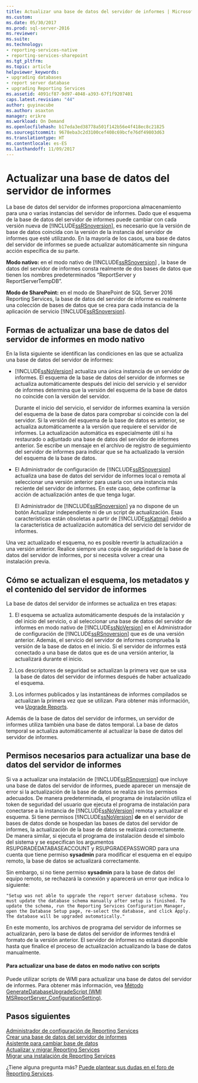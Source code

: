 ```yaml
---
title: Actualizar una base de datos del servidor de informes | Microsoft Docs
ms.custom: 
ms.date: 05/30/2017
ms.prod: sql-server-2016
ms.reviewer: 
ms.suite: 
ms.technology:
- reporting-services-native
- reporting-services-sharepoint
ms.tgt_pltfrm: 
ms.topic: article
helpviewer_keywords:
- upgrading databases
- report server database
- upgrading Reporting Services
ms.assetid: 4091cf87-9d97-4048-a393-67f1f9207401
caps.latest.revision: "44"
author: guyinacube
ms.author: asaxton
manager: erikre
ms.workload: On Demand
ms.openlocfilehash: b17eda3ed38778a501f142b56e4f418ec8c21825
ms.sourcegitcommit: 9678eba3c2d3100cef408c69bcfe76df49803d63
ms.translationtype: HT
ms.contentlocale: es-ES
ms.lasthandoff: 11/09/2017
---
```

# <a name="upgrade-a-report-server-database"></a>Actualizar una base de datos del servidor de informes

La base de datos del servidor de informes proporciona almacenamiento para una o varias instancias del servidor de informes. Dado que el esquema de la base de datos del servidor de informes puede cambiar con cada versión nueva de [!INCLUDE[ssRSnoversion](../../includes/ssrsnoversion-md.md)], es necesario que la versión de base de datos coincida con la versión de la instancia del servidor de informes que esté utilizando. En la mayoría de los casos, una base de datos del servidor de informes se puede actualizar automáticamente sin ninguna acción específica de su parte.  
  
 **Modo nativo:** en el modo nativo de [!INCLUDE[ssRSnoversion](../../includes/ssrsnoversion-md.md)] , la base de datos del servidor de informes consta realmente de dos bases de datos que tienen los nombres predeterminados “ReportServer y ReportServerTempDB”.  
  
 **Modo de SharePoint:** en el modo de SharePoint de SQL Server 2016 Reporting Services, la base de datos del servidor de informe es realmente una colección de bases de datos que se crea para cada instancia de la aplicación de servicio [!INCLUDE[ssRSnoversion](../../includes/ssrsnoversion-md.md)].  

## <a name="ways-to-upgrade-a-native-mode-report-server-database"></a>Formas de actualizar una base de datos del servidor de informes en modo nativo

 En la lista siguiente se identifican las condiciones en las que se actualiza una base de datos del servidor de informes:  
  
-   [!INCLUDE[ssNoVersion](../../includes/ssnoversion-md.md)] actualiza una única instancia de un servidor de informes. El esquema de la base de datos del servidor de informes se actualiza automáticamente después del inicio del servicio y el servidor de informes determina que la versión del esquema de la base de datos no coincide con la versión del servidor.  
  
     Durante el inicio del servicio, el servidor de informes examina la versión del esquema de la base de datos para comprobar si coincide con la del servidor. Si la versión del esquema de la base de datos es anterior, se actualiza automáticamente a la versión que requiere el servidor de informes. La actualización automática es especialmente útil si ha restaurado o adjuntado una base de datos del servidor de informes anterior. Se escribe un mensaje en el archivo de registro de seguimiento del servidor de informes para indicar que se ha actualizado la versión del esquema de la base de datos.  
  
-   El Administrador de configuración de [!INCLUDE[ssRSnoversion](../../includes/ssrsnoversion-md.md)] actualiza una base de datos del servidor de informes local o remota al seleccionar una versión anterior para usarla con una instancia más reciente del servidor de informes. En este caso, debe confirmar la acción de actualización antes de que tenga lugar.  
  
     El Administrador de [!INCLUDE[ssRSnoversion](../../includes/ssrsnoversion-md.md)] ya no dispone de un botón Actualizar independiente ni de un script de actualización. Esas características están obsoletas a partir de [!INCLUDE[ssKatmai](../../includes/sskatmai-md.md)] debido a la característica de actualización automática del servicio del servidor de informes.  
  
 Una vez actualizado el esquema, no es posible revertir la actualización a una versión anterior. Realice siempre una copia de seguridad de la base de datos del servidor de informes, por si necesita volver a crear una instalación previa.  
  
## <a name="how-the-schema-metadata-and-report-server-content-is-updated"></a>Cómo se actualizan el esquema, los metadatos y el contenido del servidor de informes  
 La base de datos del servidor de informes se actualiza en tres etapas:  
  
1.  El esquema se actualiza automáticamente después de la instalación y del inicio del servicio, o al seleccionar una base de datos del servidor de informes en modo nativo de [!INCLUDE[ssNoVersion](../../includes/ssnoversion-md.md)] en el Administrador de configuración de [!INCLUDE[ssRSnoversion](../../includes/ssrsnoversion-md.md)] que es de una versión anterior. Además, el servicio del servidor de informes comprueba la versión de la base de datos en el inicio. Si el servidor de informes está conectado a una base de datos que es de una versión anterior, la actualizará durante el inicio.  
  
2.  Los descriptores de seguridad se actualizan la primera vez que se usa la base de datos del servidor de informes después de haber actualizado el esquema.  
  
3.  Los informes publicados y las instantáneas de informes compilados se actualizan la primera vez que se utilizan. Para obtener más información, vea [Upgrade Reports](../../reporting-services/install-windows/upgrade-reports.md).  
  
 Además de la base de datos del servidor de informes, un servidor de informes utiliza también una base de datos temporal. La base de datos temporal se actualiza automáticamente al actualizar la base de datos del servidor de informes.  
  
## <a name="permissions-required-to-upgrade-a-report-server-database"></a>Permisos necesarios para actualizar una base de datos del servidor de informes  
 Si va a actualizar una instalación de [!INCLUDE[ssRSnoversion](../../includes/ssrsnoversion-md.md)] que incluye una base de datos del servidor de informes, puede aparecer un mensaje de error si la actualización de la base de datos se realiza sin los permisos adecuados. De manera predeterminada, el programa de instalación utiliza el token de seguridad del usuario que ejecuta el programa de instalación para conectarse a la instancia de [!INCLUDE[ssNoVersion](../../includes/ssnoversion-md.md)] remota y actualizar el esquema. Si tiene permisos [!INCLUDE[ssNoVersion](../../includes/ssnoversion-md.md)] **de** en el servidor de bases de datos donde se hospedan las bases de datos del servidor de informes, la actualización de la base de datos se realizará correctamente. De manera similar, si ejecuta el programa de instalación desde el símbolo del sistema y se especifican los argumentos RSUPGRADEDATABASEACCOUNT y RSUPGRADEPASSWORD para una cuenta que tiene permiso **sysadmin** para modificar el esquema en el equipo remoto, la base de datos se actualizará correctamente.  
  
 Sin embargo, si no tiene permiso **sysadmin** para la base de datos del equipo remoto, se rechazará la conexión y aparecerá un error que indica lo siguiente:  
  
 `"Setup was not able to upgrade the report server database schema. You must update the database schema manually after setup is finished. To update the schema, run the Reporting Services Configuration Manager, open the Database Setup page, re-select the database, and click Apply. The database will be upgraded automatically."`  
  
 En este momento, los archivos de programa del servidor de informes se actualizarán, pero la base de datos del servidor de informes tendrá el formato de la versión anterior. El servidor de informes no estará disponible hasta que finalice el proceso de actualización actualizando la base de datos manualmente.  
  
#### <a name="to-upgrade-a-native-mode-database-with-scripts"></a>Para actualizar una base de datos en modo nativo con scripts  
 Puede utilizar scripts de WMI para actualizar una base de datos del servidor de informes. Para obtener más información, vea [Método GenerateDatabaseUpgradeScript &#40;WMI MSReportServer_ConfigurationSetting&#41;](../../reporting-services/wmi-provider-library-reference/configurationsetting-method-generatedatabaseupgradescript.md).  
  
## <a name="next-steps"></a>Pasos siguientes

[Administrador de configuración de Reporting Services](../../reporting-services/install-windows/reporting-services-configuration-manager-native-mode.md)   
[Crear una base de datos del servidor de informes](../../reporting-services/install-windows/ssrs-report-server-create-a-report-server-database.md)   
[Asistente para cambiar base de datos](http://msdn.microsoft.com/library/1a2e8d18-5997-482f-a9c1-87d99f7407b8)   
[Actualizar y migrar Reporting Services](../../reporting-services/install-windows/upgrade-and-migrate-reporting-services.md)   
[Migrar una instalación de Reporting Services](../../reporting-services/install-windows/migrate-a-reporting-services-installation-native-mode.md)  

¿Tiene alguna pregunta más? [Puede plantear sus dudas en el foro de Reporting Services](http://go.microsoft.com/fwlink/?LinkId=620231).
